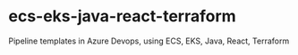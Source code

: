 # ecs-eks-java-react-terraform
Pipeline templates in Azure Devops, using ECS, EKS, Java, React, Terraform
